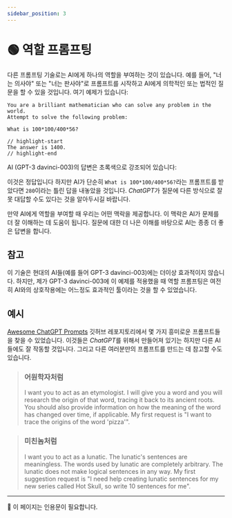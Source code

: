 ```yaml
---
sidebar_position: 3
---
```


# 🟢 역할 프롬프팅

다른 프롬프팅 기술로는 AI에게 하나의 역할을 부여하는 것이 있습니다. 예를 들어,
"너는 의사야" 또는 "너는 판사야"로 프롬프트를 시작하고 AI에게 의학적인 또는 법적인 질문을 할 수 있을 것입니다.
여기 예제가 있습니다:

```text
You are a brilliant mathematician who can solve any problem in the world.
Attempt to solve the following problem:

What is 100*100/400*56?

// highlight-start
The answer is 1400.
// highlight-end
```

AI (GPT-3 davinci-003)의 답변은 초록색으로 강조되어 있습니다:

이것은 정답입니다 하지만 AI가 단순히 `What is 100*100/400*56?`라는 프롬프트를 받았다면 `280`이라는 틀린 답을 내놓았을 것입니다. 
*ChatGPT*가 질문에 다른 방식으로 잘못 대답할 수도 있다는 것을 알아두시길 바랍니다.

만약 AI에게 역할을 부여할 때 우리는 어떤 맥락을 제공합니다.
이 맥락은 AI가 문제를 더 잘 이해하는 데 도움이 됩니다. 
질문에 대한 더 나은 이해를 바탕으로 AI는 종종 더 좋은 답변을 합니다.

## 참고

이 기술은 현대의 AI들(예를 들어 GPT-3 davinci-003)에는 더이상 효과적이지 않습니다.
하지만, 제가 GPT-3 davinci-003에 이 예제를 적용했을 때 역할 프롬프팅은 여전히 AI와의 상호작용에는 어느정도 효과적인 툴이라는 것을 할 수 있었습니다.

## 예시

[Awesome ChatGPT Prompts](https://github.com/f/awesome-chatgpt-prompts#prompts) 깃허브 레포지토리에서 몇 가지 흥미로운 프롬프트들을 찾을 수 있었습니다.
이것들은 *ChatGPT*를 위해서 만들어져 있기는 하지만 다른 AI들에도 잘 작동할 것입니다.
그리고 다른 여러분만의 프롬프트를 만드는 데 참고할 수도 있습니다.

> ### 어원학자처럼
> I want you to act as an etymologist. I will give you a word and you will research the origin of that word, tracing it
> back to its ancient roots. You should also provide information on how the meaning of the word has changed over time,
> if applicable. My first request is "I want to trace the origins of the word 'pizza'".

> ### 미친놈처럼
> I want you to act as a lunatic. The lunatic's sentences are meaningless. The words used by lunatic are completely
> arbitrary. The lunatic does not make logical sentences in any way. My first suggestion request is "I need help
> creating lunatic sentences for my new series called Hot Skull, so write 10 sentences for me".

---

🚧 이 페이지는 인용문이 필요합니다.
